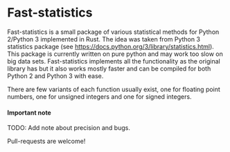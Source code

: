 # Fast-statistics

Fast-statistics is a small package of various statistical methods for Python 2/Python 3 implemented in Rust. The idea was taken from Python 3 statistics package (see https://docs.python.org/3/library/statistics.html). This package is currently written on pure python and may work too slow on big data sets. Fast-statistics implements all the functionality as the original library has but it also works mostly faster and can be compiled for both Python 2 and Python 3 with ease.

There are few variants of each function usually exist, one for floating point numbers, one for unsigned integers and one for signed integers.

#### Important note
TODO: Add note about precision and bugs.

Pull-requests are welcome!

